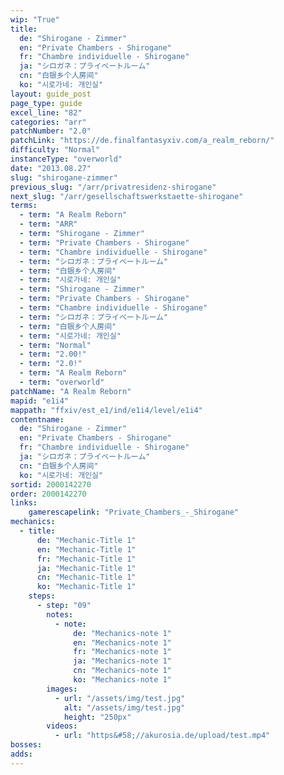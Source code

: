```yaml
---
wip: "True"
title:
  de: "Shirogane - Zimmer"
  en: "Private Chambers - Shirogane"
  fr: "Chambre individuelle - Shirogane"
  ja: "シロガネ：プライベートルーム"
  cn: "白银乡个人房间"
  ko: "시로가네: 개인실"
layout: guide_post
page_type: guide
excel_line: "82"
categories: "arr"
patchNumber: "2.0"
patchLink: "https://de.finalfantasyxiv.com/a_realm_reborn/"
difficulty: "Normal"
instanceType: "overworld"
date: "2013.08.27"
slug: "shirogane-zimmer"
previous_slug: "/arr/privatresidenz-shirogane"
next_slug: "/arr/gesellschaftswerkstaette-shirogane"
terms:
  - term: "A Realm Reborn"
  - term: "ARR"
  - term: "Shirogane - Zimmer"
  - term: "Private Chambers - Shirogane"
  - term: "Chambre individuelle - Shirogane"
  - term: "シロガネ：プライベートルーム"
  - term: "白银乡个人房间"
  - term: "시로가네: 개인실"
  - term: "Shirogane - Zimmer"
  - term: "Private Chambers - Shirogane"
  - term: "Chambre individuelle - Shirogane"
  - term: "シロガネ：プライベートルーム"
  - term: "白银乡个人房间"
  - term: "시로가네: 개인실"
  - term: "Normal"
  - term: "2.00!"
  - term: "2.0!"
  - term: "A Realm Reborn"
  - term: "overworld"
patchName: "A Realm Reborn"
mapid: "e1i4"
mappath: "ffxiv/est_e1/ind/e1i4/level/e1i4"
contentname:
  de: "Shirogane - Zimmer"
  en: "Private Chambers - Shirogane"
  fr: "Chambre individuelle - Shirogane"
  ja: "シロガネ：プライベートルーム"
  cn: "白银乡个人房间"
  ko: "시로가네: 개인실"
sortid: 2000142270
order: 2000142270
links:
    gamerescapelink: "Private_Chambers_-_Shirogane"
mechanics:
  - title:
      de: "Mechanic-Title 1"
      en: "Mechanic-Title 1"
      fr: "Mechanic-Title 1"
      ja: "Mechanic-Title 1"
      cn: "Mechanic-Title 1"
      ko: "Mechanic-Title 1"
    steps:
      - step: "09"
        notes:
          - note:
              de: "Mechanics-note 1"
              en: "Mechanics-note 1"
              fr: "Mechanics-note 1"
              ja: "Mechanics-note 1"
              cn: "Mechanics-note 1"
              ko: "Mechanics-note 1"
        images:
          - url: "/assets/img/test.jpg"
            alt: "/assets/img/test.jpg"
            height: "250px"
        videos:
          - url: "https&#58;//akurosia.de/upload/test.mp4"
bosses:
adds:
---
```

